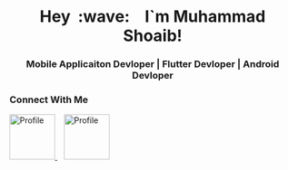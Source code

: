 <h1 align="center">Hey &nbsp;:wave: &nbsp;&nbsp; I`m Muhammad Shoaib!</h1>

<h3 align="center"> Mobile Applicaiton Devloper | Flutter Devloper | Android Devloper </h3>

### Connect With Me
<a href="https://www.linkedin.com/in/muhammad-shoaib-flutter-dev/" target="_blank">
<img alt="Profile" src="https://www.freepnglogos.com/uploads/linkedin-blue-style-logo-png-0.png" width="80" height="80">
</a>&nbsp;&nbsp; <a href="https://www.facebook.com/muhammadshoaib06" target="_blank">
<img alt="Profile" src="https://lh3.googleusercontent.com/proxy/4jEi_H30rmxv2juFdZ7fwDr_MxcRLbk6xNQey9-7ML_oPdrMDKuhg72NXEMIilL9JJry3uPOB8ZdubSfLqrZFe0UqypwPADMT83utJMUwWCb6rBYB82ZNWBxJjV6X68syk7jRIY-SOvhHQVA6_riHSWsXeLcBFw769pwP3jz-06aTqWQWGUL0ZFml91u8vGfxg=s0-d" width="80" height="80">
</a>
